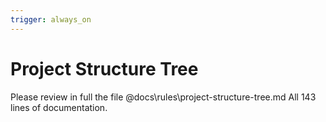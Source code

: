```yaml
---
trigger: always_on
---
```


# Project Structure Tree
Please review in full the file @docs\rules\project-structure-tree.md
All 143 lines of documentation.